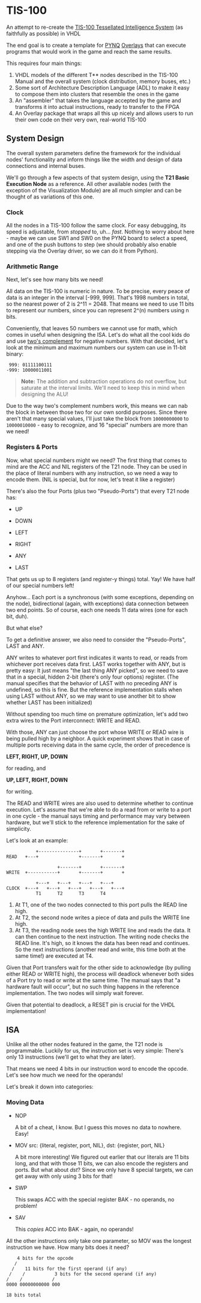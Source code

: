 # TIS-100
An attempt to re-create the [TIS-100 Tessellated Intelligence System](http://www.zachtronics.com/tis-100/) (as faithfully as possible) in VHDL

The end goal is to create a template for [PYNQ](https://github.com/Xilinx/PYNQ) [Overlays](http://pynq.readthedocs.io/en/v2.1/pynq_overlays.html) that can execute programs that would work in the game and reach the same results.

This requires four main things:

1. VHDL models of the different T** nodes described in the TIS-100 Manual and the overall system (clock distribution, memory buses, etc.)
2. Some sort of Architecture Description Language (ADL) to make it easy to compose them into clusters that resemble the ones in the game
3. An "assembler" that takes the language accepted by the game and transforms it into actual instructions, ready to transfer to the FPGA
4. An Overlay package that wraps all this up nicely and allows users to run their own code on their very own, real-world TIS-100

## System Design

The overall system parameters define the framework for the individual nodes' functionality and inform things like the width and design of data connections and internal buses.

We'll go through a few aspects of that system design, using the **T21 Basic Execution Node** as a reference.
All other available nodes (with the exception of the Visualization Module) are all much simpler and can be thought of as variations of this one.

### Clock
All the nodes in a TIS-100 follow the same clock. For easy debugging, its speed is adjustable, from *stopped* to, uh... *fast*.
Nothing to worry about here - maybe we can use SW1 and SW0 on the PYNQ board to select a speed, and one of the push buttons to step (we should probably also enable stepping via the Overlay driver, so we can do it from Python).

### Arithmetic Range
Next, let's see how many bits we need!

All data on the TIS-100 is numeric in nature.
To be precise, every peace of data is an integer in the interval [-999, 999].
That's 1998 numbers in total, so the nearest power of 2 is 2^11 = 2048.
That means we need to use 11 bits to represent our numbers, since you can represent 2^(n) numbers using n bits.

Conveniently, that leaves 50 numbers we cannot use for math, which comes in useful when designing the ISA.
Let's do what all the cool kids do and use [two's complement](https://en.wikipedia.org/wiki/Two%27s_complement) for negative numbers.
With that decided, let's look at the minimum and maximum numbers our system can use in 11-bit binary:

```
 999: 01111100111
-999: 10000011001
```

> **Note:** The addition and subtraction operations do not overflow, but saturate at the interval limits.
> We'll need to keep this in mind when designing the ALU!

Due to the way two's complement numbers work, this means we can nab the block in between those two for our own sordid purposes.
Since there aren't that many special values, I'll just take the block from `10000000000` to `10000010000` - easy to recognize, and 16 "special" numbers are more than we need!

### Registers & Ports
Now, what special numbers might we need?
The first thing that comes to mind are the ACC and NIL registers of the T21 node.
They can be used in the place of literal numbers with any instruction, so we need a way to encode them.
(NIL is special, but for now, let's treat it like a register)

There's also the four Ports (plus two "Pseudo-Ports") that every T21 node has:

* UP
* DOWN
* LEFT
* RIGHT

* ANY
* LAST

That gets us up to 8 registers (and register-y things) total.
Yay!
We have half of our special numbers left!

Anyhow...
Each port is a synchronous (with some exceptions, depending on the node), bidirectional (again, with exceptions) data connection between two end points.
So of course, each one needs 11 data wires (one for each bit, duh).

But what else?

To get a definitive answer, we also need to consider the "Pseudo-Ports", LAST and ANY.

ANY writes to whatever port first indicates it wants to read, or reads from whichever port receives data first.
LAST works together with ANY, but is pretty easy:
It just means "the last thing ANY picked", so we need to save that in a special, hidden 2-bit (there's only four options) register.
(The manual specifies that the behavior of LAST with no preceding ANY is undefined, so this is fine. But the reference implementation stalls when using LAST without ANY, so we may want to use another bit to show whether LAST has been initialized)

Without spending too much time on premature optimization, let's add two extra wires to the Port interconnect: WRITE and READ.

With those, ANY can just choose the port whose WRITE or READ wire is being pulled high by a neighbor.
A quick experiment shows that in case of multiple ports receiving data in the same cycle, the order of precedence is

**LEFT, RIGHT, UP, DOWN**

for reading, and

**UP, LEFT, RIGHT, DOWN**

for writing.

The READ and WRITE wires are also used to determine whether to continue execution.
Let's assume that we're able to do a read from or write to a port in one cycle - the manual says timing and performance may vary between hardware, but we'll stick to the reference implementation for the sake of simplicity.

Let's look at an example:
```
           +---------------+       +-------+
READ   +---+               +-------+       +

                   +-------+       +-------+
WRITE  +-----------+       +-------+       +

           +---+   +---+   +---+   +---+
CLOCK  +---+   +---+   +---+   +---+   +---+
           T1      T2      T3      T4

```

1. At T1, one of the two nodes connected to this port pulls the READ line high.
2. At T2, the second node writes a piece of data and pulls the WRITE line high.
3. At T3, the reading node sees the high WRITE line and reads the data. It can then continue to the next instruction.
   The writing node checks the READ line. It's high, so it knows the data has been read and continues.
   So the next instructions (another read and write, this time both at the same time!) are executed at T4.

Given that Port transfers wait for the other side to acknowledge (by pulling either READ or WRITE high), the process will deadlock whenever both sides of a Port try to read or write at the same time.
The manual says that "a hardware fault will occur", but no such thing happens in the reference implementation.
The two nodes will simply wait forever.

Given that potential to deadlock, a RESET pin is crucial for the VHDL implementation!

## ISA

Unlike all the other nodes featured in the game, the T21 node is programmable.
Luckily for us, the instruction set is very simple:
There's only 13 instructions (we'll get to what they are later).

That means we need 4 bits in our instruction word to encode the opcode.
Let's see how much we need for the operands!

Let's break it down into categories:

### Moving Data

* NOP

  A bit of a cheat, I know. But I guess this moves no data to nowhere.
  Easy!
* MOV src: {literal, register, port, NIL}, dst: {register, port, NIL}

  A bit more interesting!
  We figured out earlier that our literals are 11 bits long, and that with those 11 bits, we can also encode the registers and ports.
  But what about *dst*? Since we only have 8 special targets, we can get away with only using 3 bits for that!
* SWP

  This swaps ACC with the special register BAK - no operands, no problem!
* SAV

  This *copies* ACC into BAK - again, no operands!

All the other instructions only take one parameter, so MOV was the longest instruction we have.
How many bits does it need?

```
    4 bits for the opcode
   /
  /    11 bits for the first operand (if any)
 /    /           3 bits for the second operand (if any)
/    /           /
0000 00000000000 000

18 bits total
```
